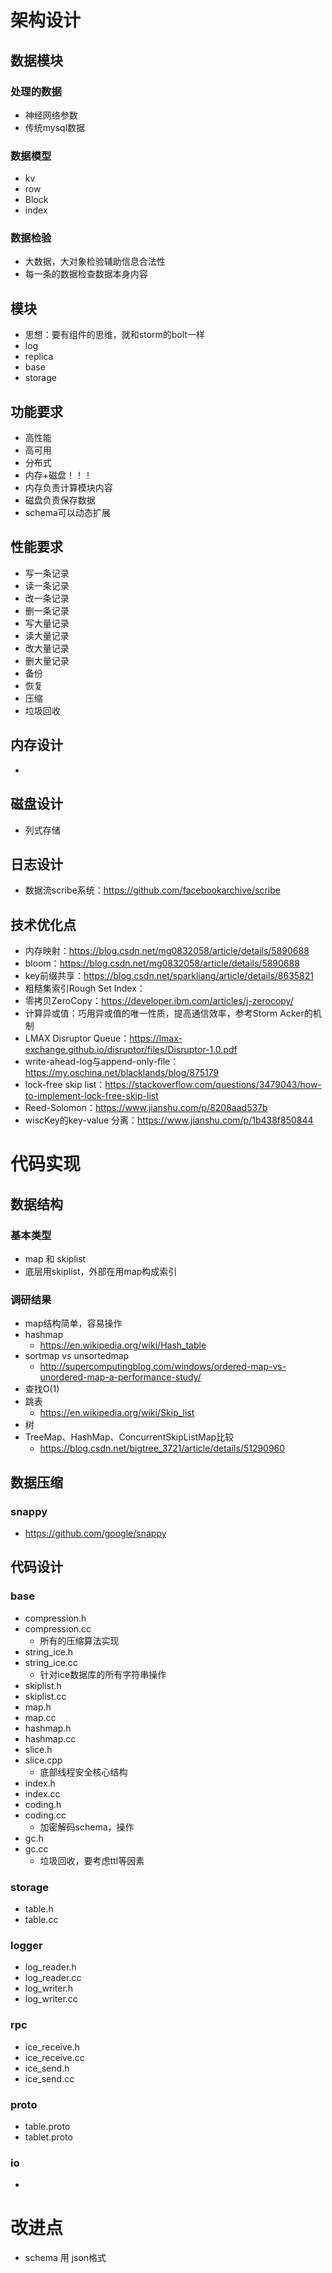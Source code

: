 # 架构设计

## 数据模块

### 处理的数据

- 神经网络参数
- 传统mysql数据

### 数据模型

- kv
- row
- Block
- index

### 数据检验

- 大数据，大对象检验辅助信息合法性
- 每一条的数据检查数据本身内容

## 模块

- 思想：要有组件的思维，就和storm的bolt一样
- log 
- replica
- base
- storage

## 功能要求

- 高性能
- 高可用
- 分布式
- 内存+磁盘！！！
- 内存负责计算模块内容
- 磁盘负责保存数据
- schema可以动态扩展

## 性能要求

- 写一条记录
- 读一条记录
- 改一条记录
- 删一条记录
- 写大量记录
- 读大量记录
- 改大量记录
- 删大量记录
- 备份
- 恢复
- 压缩
- 垃圾回收

## 内存设计

- 

## 磁盘设计

- 列式存储

## 日志设计

- 数据流scribe系统：https://github.com/facebookarchive/scribe

## 技术优化点

- 内存映射：https://blog.csdn.net/mg0832058/article/details/5890688
- bloom：https://blog.csdn.net/mg0832058/article/details/5890688
- key前缀共享：https://blog.csdn.net/sparkliang/article/details/8635821
- 粗糙集索引Rough Set Index：
- 零拷贝ZeroCopy：https://developer.ibm.com/articles/j-zerocopy/
- 计算异或值：巧用异或值的唯一性质，提高通信效率，参考Storm Acker的机制
- LMAX Disruptor Queue：https://lmax-exchange.github.io/disruptor/files/Disruptor-1.0.pdf
- write-ahead-log与append-only-file：https://my.oschina.net/blacklands/blog/875179
- lock-free skip list：https://stackoverflow.com/questions/3479043/how-to-implement-lock-free-skip-list
- Reed-Solomon：https://www.jianshu.com/p/8208aad537b
- wiscKey的key-value 分离：https://www.jianshu.com/p/1b438f850844



# 代码实现

## 数据结构

### 基本类型

- map 和 skiplist
- 底层用skiplist，外部在用map构成索引

### 调研结果

- map结构简单，容易操作
- hashmap
  - https://en.wikipedia.org/wiki/Hash_table
- sortmap vs unsortedmap
  - http://supercomputingblog.com/windows/ordered-map-vs-unordered-map-a-performance-study/
- 查找O(1)
- 跳表
  - https://en.wikipedia.org/wiki/Skip_list
- 树
- TreeMap、HashMap、ConcurrentSkipListMap比较
  - https://blog.csdn.net/bigtree_3721/article/details/51290960

## 数据压缩

### snappy

- https://github.com/google/snappy

## 代码设计

### base

- compression.h
- compression.cc
  - 所有的压缩算法实现
- string_ice.h
- string_ice.cc
  - 针对ice数据库的所有字符串操作
- skiplist.h
- skiplist.cc
- map.h
- map.cc
- hashmap.h
- hashmap.cc
- slice.h
- slice.cpp
  - 底部线程安全核心结构
- index.h
- index.cc
- coding.h
- coding.cc
  - 加密解码schema，操作
- gc.h
- gc.cc
  - 垃圾回收，要考虑ttl等因素

### storage

- table.h
- table.cc

### logger

- log_reader.h
- log_reader.cc
- log_writer.h
- log_writer.cc

### rpc

- ice_receive.h
- ice_receive.cc
- ice_send.h
- ice_send.cc

### proto

- table.proto
- tablet.proto

### io

- 

# 改进点

- schema 用 json格式